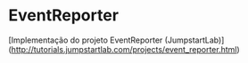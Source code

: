 EventReporter
==============

[Implementação do projeto EventReporter (JumpstartLab)] (http://tutorials.jumpstartlab.com/projects/event_reporter.html)


